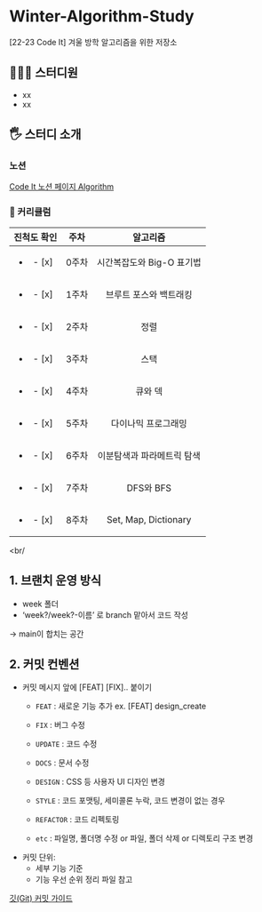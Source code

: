 # Winter-Algorithm-Study

[22-23 Code It] 겨울 방학 알고리즘을 위한 저장소

## 👩🏻‍💻 스터디원

- xx
- xx

## 🖐️ 스터디 소개

### 노션

[Code It 노션 페이지 Algorithm](https://www.notion.so/709cd20c666e49fea24ded39186937dc)

### 📆 커리큘럼

| 진척도 확인 | 주차 | 알고리즘 |
|:----------:|:----------:|:----------:|
| <ul><li>- [x] </li></ul> | 0주차 | 시간복잡도와 Big-O 표기법 |
| <ul><li>- [x] </li></ul> | 1주차 | 브루트 포스와 백트래킹 |
| <ul><li>- [x] </li></ul> | 2주차 | 정렬 |
| <ul><li>- [x] </li></ul> | 3주차 | 스택 |
| <ul><li>- [x] </li></ul> | 4주차 | 큐와 덱 |
| <ul><li>- [x] </li></ul> | 5주차 | 다이나믹 프로그래밍 |
| <ul><li>- [x] </li></ul> | 6주차 | 이분탐색과 파라메트릭 탐색 |
| <ul><li>- [x] </li></ul> | 7주차 | DFS와 BFS |
| <ul><li>- [x] </li></ul> | 8주차 | Set, Map, Dictionary |

<br/
>
## 1. 브랜치 운영 방식

- week 폴더
- ‘week?/week?-이름’ 로 branch 맡아서 코드 작성

→ main이 합치는 공간

## 2. 커밋 컨벤션

- 커밋 메시지 앞에 [FEAT] [FIX]..  붙이기
    - `FEAT` : 새로운 기능 추가  ex. [FEAT] design_create
    - `FIX` : 버그 수정
    - `UPDATE` : 코드 수정
    - `DOCS` : 문서 수정
    - `DESIGN` : CSS 등 사용자 UI 디자인 변경
    - `STYLE` : 코드 포맷팅, 세미콜론 누락, 코드 변경이 없는 경우
    - `REFACTOR` : 코드 리펙토링
    
    - `etc` : 파일명, 폴더명 수정 or 파일, 폴더 삭제 or 디렉토리 구조 변경
- 커밋 단위:
    - 세부 기능 기준
    - 기능 우선 순위 정리 파일 참고

[깃(Git) 커밋 가이드](https://tech.10000lab.xyz/git/git-commit-discipline.html)
